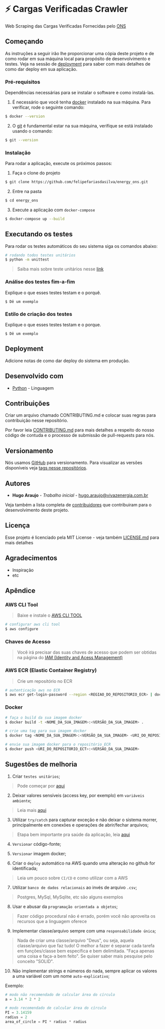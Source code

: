 # :zap: Cargas Verificadas Crawler

Web Scraping das Cargas Verificadas Fornecidas pelo [ONS](http://tr.ons.org.br/)

## Começando

As instruções a seguir irão lhe proporcionar uma cópia deste projeto e de como rodar em sua máquina local para propósito de desenvolvimento e testes. Veja na sessão de [deployment](#Deployment) para saber com mais detalhes de como dar deploy em sua aplicação.

### Pré-requisitos

Dependências necessárias para se instalar o software e como instalá-las.

1. É necessário que você tenha [docker](https://www.docker.com/products/docker-desktop) instalado na sua máquina. Para verificar, rode o seguinte comando:

```bash
$ docker --version
```

2. O [git](https://git-scm.com/) é fundamental estar na sua máquina, verifique se está instalado usando o comando:

```bash
$ git --version
```

### Instalação

Para rodar a aplicação, execute os próximos passos:

1. Faça o clone do projeto

```bash
$ git clone https://github.com/felipefariasdasilva/energy_ons.git
```

2. Entre na pasta

```bash
$ cd energy_ons
```

3. Execute a aplicação com `docker-compose`

```bash
$ docker-compose up --build
```

## Executando os testes

Para rodar os testes automáticos do seu sistema siga os comandos abaixo:

```bash
# rodando todos testes unitários
$ python -m unittest
```

> Saiba mais sobre teste unitários nesse [link](https://docs.python.org/pt-br/3/library/unittest.html)
### Análise dos testes fim-a-fim

Explique o que esses testes testam e o porquê.

```
$ Dê um exemplo
```

### Estilo de criação dos testes

Explique o que esses testes testam e o porque.

```
$ Dê um exemplo
```

## Deployment

Adicione notas de como dar deploy do sistema em produção.

## Desenvolvido com
* [Python](https://www.python.org/) - Linguagem

## Contribuições

Criar um arquivo chamado CONTRIBUTING.md e colocar suas regras para contribuição nesse repositório.

Por favor leia [CONTRIBUTING.md]() para mais detalhes a respeito do nosso código de contuda e o processo de submissão de pull-requests para nós.

## Versionamento

Nós usamos [GitHub](https://github.com/) para versionamento. Para visualizar as versões disponíveis veja [tags nesse repositórios](https://github.com/your/project/tags).

## Autores

* **Hugo Araujo** - *Trabalho inicial* - [hugo.araujo@vivazenergia.com.br](hugo.araujo@vivazenergia.com.br)

Veja também a lista completa de [contribuidores](https://github.com/your/project/contributors) que contribuiram para o desenvolvimento deste projeto.

## Licença

Esse projeto é licenciado pela MIT License - veja também [LICENSE.md](LICENSE.md) para mais detalhes

## Agradecimentos

* Inspiração
* etc

## Apêndice

### AWS CLI Tool

> Baixe e instale o [AWS CLI TOOL](https://aws.amazon.com/pt/cli/)

```bash
# configurar aws cli tool
$ aws configure
```

### Chaves de Acesso

> Você irá precisar das suas chaves de acesso que podem ser obtidas na página do [IAM (Identity and Acess Management)](https://console.aws.amazon.com/iam/home?region=us-east-2#/security_credentials$access_key)

### AWS ECR (Elastic Container Registry)

> Crie um repositório no ECR

```bash
# autenticação aws no ECR
$ aws ecr get-login-password --region <REGIAO_DO_REPOSITORIO_ECR> | docker login --username AWS --password-stdin <URI_DO_REPOSITORIO_ECR>
```

### Docker

```bash
# faça o build da sua imagem docker
$ docker build -t <NOME_DA_SUA_IMAGEM>:<VERSÃO_DA_SUA_IMAGEM> .
```

```bash
# crie uma tag para sua imagem docker
$ docker tag <NOME_DA_SUA_IMAGEM>:<VERSÃO_DA_SUA_IMAGEM> <URI_DO_REPOSITORIO_ECT>:<VERSÃO_DA_SUA_IMAGEM>
```

```bash
# envie sua imagem docker para o repositório ECR
$ docker push <URI_DO_REPOSITORIO_ECT>:<VERSÃO_DA_SUA_IMAGEM>
```

## Sugestões de melhoria

1. Criar `testes unitários`;

> Pode começar por [aqui](https://dev.to/womakerscode/testes-em-python-parte-1-introducao-43ei#:~:text=%20Testes%20em%20Python%20-%20Parte%201%3A%20Introdu%C3%A7%C3%A3o,para%20fazer%20o%20teste%20rodar.%20Essa...%20More%20)

2. Deixar valores sensíveis (access key, por exemplo) em `variáveis ambiente`;

> Leia mais [aqui](https://dev.to/jakewitcher/using-env-files-for-environment-variables-in-python-applications-55a1)

3. Utilizar `try/catch` para capturar exceção e não deixar o sistema morrer, principalmente em conexões e operações de abrir/fechar arquivos;

> Etapa bem importante pra saúde da aplicação, leia [aqui](https://www.bing.com/newtabredir?url=https%3A%2F%2Fmedium.com%2F%40halilylm%2Ftry-except-blocks-in-python-7372fe20d4af)

4. `Versionar` código-fonte;
5. `Versionar` imagem docker;

6. Criar o `deploy` automático na AWS quando uma alteração no github for identificada;

> Leia um pouco sobre `CI/CD` e como utilizar com a AWS

7. Utilizar `banco de dados relacionais` ao invés de arquivo `.csv`;

> Postgres, MySql, MySqlite, etc são alguns exemplos

8. Usar e abusar da `programação orientada a objetos`;

> Fazer código procedural não é errado, porém você não aproveita os recursos que a linguagem oferece

9. Implementar classe/arquivo sempre com uma `responsabilidade única`;

> Nada de criar uma classe/arquivo "Deus", ou seja, aquela classe/arquivo que faz tudo! O melhor a fazer é separar cada tarefa em funções/classe bem específica e bem delimitada. "Faça apenas uma coisa e faça-a bem feito". Se quiser saber mais pesquise pelo conceito "SOLID".

10. Não implementar strings e números do nada, sempre aplicar os valores a uma variável com um nome `auto-explicativo`;

Exemplo:
```python
# modo não recomendado de calcular área do círculo
a = 3.14 * 2 * 2

# modo recomendado de calcular área do círculo
PI = 3.14159
radius = 2
area_of_circle = PI * radius * radius
```